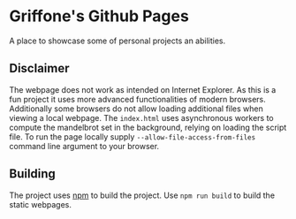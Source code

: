 # Griffone's Github Pages

A place to showcase some of personal projects an abilities.

## Disclaimer

The webpage does not work as intended on Internet Explorer. As this is a fun
project it uses more advanced functionalities of modern browsers. Additionally
some browsers do not allow loading additional files when viewing a local
webpage. The `index.html` uses asynchronous workers to compute the mandelbrot
set in the background, relying on loading the script file. To run the page
locally supply `--allow-file-access-from-files` command line argument to your
browser.

## Building

The project uses [npm](https://www.npmjs.com/) to build the project. Use
`npm run build` to build the static webpages.

